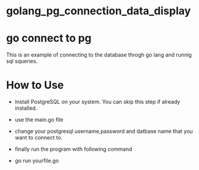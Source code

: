 # golang_pg_connection_data_display
# go connect to pg

This is an example of connecting to the database throgh go lang and runnig sql squeries. 



# How to Use

* Install PostgreSQL on your system. You can skip this step if already installed.
* use the main.go file
* change your postgresql username,password and datbase name that you want to connect to. 

* finally run the program with following command 
* go run yourfile.go 
